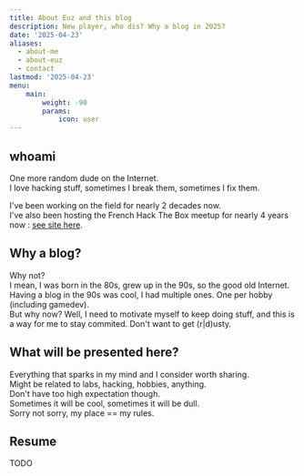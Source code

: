 ```yaml
---
title: About Euz and this blog
description: New player, who dis? Why a blog in 2025?
date: '2025-04-23'
aliases:
  - about-me
  - about-euz
  - contact
lastmod: '2025-04-23'
menu:
    main: 
        weight: -90
        params:
            icon: user
---
```


## whoami
One more random dude on the Internet.  
I love hacking stuff, sometimes I break them, sometimes I fix them.  

I've been working on the field for nearly 2 decades now.  
I've also been hosting the French Hack The Box meetup for nearly 4 years now : [see site here](https://htb-meetup-france.super.site/).

## Why a blog?
Why not?  
I mean, I was born in the 80s, grew up in the 90s, so the good old Internet. Having a blog in the 90s was cool, I had multiple ones. One per hobby (including gamedev).  
But why now? Well, I need to motivate myself to keep doing stuff, and this is a way for me to stay commited. Don't want to get (r|d)usty.

## What will be presented here?
Everything that sparks in my mind and I consider worth sharing.  
Might be related to labs, hacking, hobbies, anything.  
Don't have too high expectation though.  
Sometimes it will be cool, sometimes it will be dull.  
Sorry not sorry, my place == my rules.

## Resume
TODO
